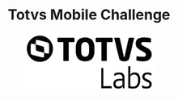 <div align="center">
  <h1>
    Totvs Mobile Challenge
  </h1>
  <img aria="totvs-logo" src="https://github.com/thejoaov/totvs-challenge/blob/master/docs/assets/logo.png">
</div>
